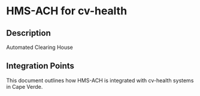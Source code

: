# HMS-ACH for cv-health

## Description

Automated Clearing House

## Integration Points

This document outlines how HMS-ACH is integrated with cv-health systems in Cape Verde.

